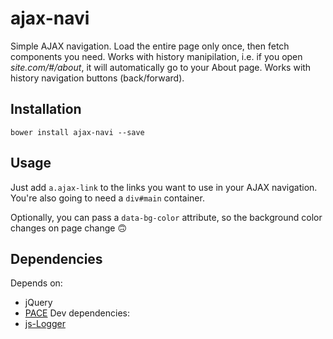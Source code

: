 # ajax-navi
Simple AJAX navigation. Load the entire page only once, then fetch components you need. Works with history manipilation, i.e. if you open _site.com/#/about_, it will automatically go to your About page. Works with history navigation buttons (back/forward).

## Installation
```
bower install ajax-navi --save
```

## Usage
Just add `a.ajax-link` to the links you want to use in your AJAX navigation. You're also going to need a `div#main` container.

Optionally, you can pass a `data-bg-color` attribute, so the background color changes on page change 🙃 

## Dependencies
Depends on:
- jQuery
- [PACE](http://github.hubspot.com/pace/docs/welcome/)
Dev dependencies:
- [js-Logger](https://github.com/jonnyreeves/js-logger)

